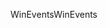 <span data-ttu-id="bb9db-101">WinEvents</span><span class="sxs-lookup"><span data-stu-id="bb9db-101">WinEvents</span></span>